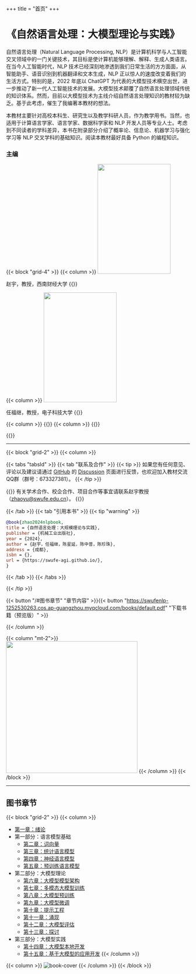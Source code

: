+++
title = "首页"
+++

# 《自然语言处理：大模型理论与实践》

自然语言处理（Natural Language Processing, NLP）是计算机科学与人工智能交叉领域中的一门关键技术，其目标是使计算机能够理解、解释、生成人类语言。在当今人工智能时代，NLP 技术已经深刻地渗透到我们日常生活的方方面面，从智能助手、语音识别到机器翻译和文本生成，NLP 正以惊人的速度改变着我们的生活方式。特别的是，2022 年底以 ChatGPT 为代表的大模型技术横空出世，进一步推动了新一代人工智能技术的发展。大模型技术颠覆了自然语言处理领域传统的知识体系。然而，目前以大模型技术为主线介绍自然语言处理知识的教材较为缺乏。基于此考虑，催生了我编著本教材的想法。

本教材主要针对高校本科生、研究生以及教学科研人员，作为教学用书。当然，也适用于计算语言学家、语言学家、数据科学家和 NLP 开发人员等专业人士。考虑到不同读者的学科差异，本书在附录部分介绍了概率论、信息论、机器学习与强化学习等 NLP 交叉学科的基础知识。阅读本教材最好具备 Python 的编程知识。

### 主编

{{< block "grid-4" >}}
{{< column >}}
<img src="images/zhao.jpg" width="200" height="300"/>

赵宇，教授，西南财经大学
{{</column>}}

{{< column >}}
<img src="images/ren.png" width="200" height="300" />

任福继，教授，电子科技大学
{{</column>}}

{{< column >}}
{{</column>}}
{{< column >}}
{{</column>}}

{{</block>}}

---

{{< block "grid-2" >}}
{{< column >}}

{{< tabs "tabsId" >}}
{{< tab "联系及合作" >}}
{{< tip >}}
如果您有任何意见、评论以及建议请通过 [GitHub](https://github.com/swufe-agi/NLP-book) 的 [Discussion](https://github.com/swufe-agi/NLP-book/discussions) 页面进行反馈，也欢迎加入教材交流QQ群（群号：673327381）。
{{< /tip >}}

{{<tip>}}
有关学术合作、校企合作、项目合作等事宜请联系赵宇教授（zhaoyu@swufe.edu.cn）。
{{</tip>}}

{{< /tab >}}
{{< tab "引用本书" >}}
{{< tip "warning" >}}

```bibtex
@book{zhao2024nlpbook,
title = {自然语言处理：大规模理论与实践},
publisher = {机械工业出版社},
year = {2024},
author = {赵宇，任福继，陈星延，陈中普，陈珍珠},
address = {成都},
isbn = {},
url = {https://swufe-agi.github.io/},
}
```

{{< /tab >}}
{{< /tabs >}}

{{< /tip >}}


{{< button "/#图书章节" "章节内容" >}}{{< button "https://swufenlp-1252530263.cos.ap-guangzhou.myqcloud.com/books/default.pdf" "下载书籍（预览版）" >}}

{{< /column >}}

{{< column "mt-2">}}
<img src="images/qq-group-v2.jpg" width="360" />
{{< /column >}}
{{< /block >}}

---

## 图书章节

{{< block "grid-2" >}}
{{< column >}}

- [第一章：绪论](https://swufenlp-1252530263.cos.ap-guangzhou.myqcloud.com/books/chapter-01.pdf) <a href="https://swufenlp-1252530263.cos.ap-guangzhou.myqcloud.com/books/chapter-01.pdf"><span style="color: Tomato"><i class="fa-solid fa-file-pdf"></i></span></a> <a href="https://swufenlp-1253696447.cos.ap-chengdu.myqcloud.com/book/chapter-01.pptx"><span style="color: Tomato"><i class="fa-solid fa-file-powerpoint"></i></span></a>
- 第一部分：语言模型基础
  - [第二章：词向量](https://swufenlp-1252530263.cos.ap-guangzhou.myqcloud.com/books/chapter-02.pdf) <a href="https://swufenlp-1252530263.cos.ap-guangzhou.myqcloud.com/books/chapter-02.pdf"><span style="color: Tomato"><i class="fa-solid fa-file-pdf"></i></span></a> <a href="https://swufenlp-1253696447.cos.ap-chengdu.myqcloud.com/book/chapter-02.pptx"><span style="color: Tomato"><i class="fa-solid fa-file-powerpoint"></i></span></a>
  - [第三章：统计语言模型](https://swufenlp-1252530263.cos.ap-guangzhou.myqcloud.com/books/chapter-03.pdf) <a href="https://swufenlp-1252530263.cos.ap-guangzhou.myqcloud.com/books/chapter-03.pdf"><span style="color: Tomato"><i class="fa-solid fa-file-pdf"></i></span></a> <a href="https://swufenlp-1253696447.cos.ap-chengdu.myqcloud.com/book/chapter-03.pptx"><span style="color: Tomato"><i class="fa-solid fa-file-powerpoint"></i></span></a>
  - [第四章：神经语言模型](https://swufenlp-1252530263.cos.ap-guangzhou.myqcloud.com/books/chapter-04.pdf) <a href="https://swufenlp-1252530263.cos.ap-guangzhou.myqcloud.com/books/chapter-04.pdf"><span style="color: Tomato"><i class="fa-solid fa-file-pdf"></i></span></a> <a href="https://swufenlp-1253696447.cos.ap-chengdu.myqcloud.com/book/chapter-04.pptx"><span style="color: Tomato"><i class="fa-solid fa-file-powerpoint"></i></span></a>
  - [第五章：预训练语言模型](https://swufenlp-1252530263.cos.ap-guangzhou.myqcloud.com/books/chapter-05.pdf) <a href="https://swufenlp-1252530263.cos.ap-guangzhou.myqcloud.com/books/chapter-05.pdf"><span style="color: Tomato"><i class="fa-solid fa-file-pdf"></i></span></a> <a href="https://swufenlp-1253696447.cos.ap-chengdu.myqcloud.com/book/chapter-05.pptx"><span style="color: Tomato"><i class="fa-solid fa-file-powerpoint"></i></span></a>
- 第二部分：大模型理论
  - [第六章：大模型模型架构](https://swufenlp-1252530263.cos.ap-guangzhou.myqcloud.com/books/chapter-06.pdf) <a href="https://swufenlp-1252530263.cos.ap-guangzhou.myqcloud.com/books/chapter-06.pdf"><span style="color: Tomato"><i class="fa-solid fa-file-pdf"></i></span></a> <a href="https://swufenlp-1253696447.cos.ap-chengdu.myqcloud.com/book/chapter-06.pptx"><span style="color: Tomato"><i class="fa-solid fa-file-powerpoint"></i></span></a>
  - [第七章：多模态大模型训练](https://swufenlp-1252530263.cos.ap-guangzhou.myqcloud.com/books/chapter-07.pdf) <a href="https://swufenlp-1252530263.cos.ap-guangzhou.myqcloud.com/books/chapter-07.pdf"><span style="color: Tomato"><i class="fa-solid fa-file-pdf"></i></span></a> <a href="https://swufenlp-1253696447.cos.ap-chengdu.myqcloud.com/book/chapter-07.pptx"><span style="color: Tomato"><i class="fa-solid fa-file-powerpoint"></i></span></a>
  - [第八章：大模型预训练](https://swufenlp-1252530263.cos.ap-guangzhou.myqcloud.com/books/chapter-08.pdf) <a href="https://swufenlp-1252530263.cos.ap-guangzhou.myqcloud.com/books/chapter-08.pdf"><span style="color: Tomato"><i class="fa-solid fa-file-pdf"></i></span></a> <a href="https://swufenlp-1253696447.cos.ap-chengdu.myqcloud.com/book/chapter-08.pptx"><span style="color: Tomato"><i class="fa-solid fa-file-powerpoint"></i></span></a>
  - [第九章：大模型微调](https://swufenlp-1253696447.cos.ap-chengdu.myqcloud.com/book/chapter-09.pdf) <a href="https://swufenlp-1253696447.cos.ap-chengdu.myqcloud.com/book/chapter-09.pdf"><span style="color: Tomato"><i class="fa-solid fa-file-pdf"></i></span></span> <a href="https://swufenlp-1253696447.cos.ap-chengdu.myqcloud.com/book/chapter-09.pptx"><span style="color: Tomato"><i class="fa-solid fa-file-powerpoint"></i></span></a>
  - [第十章：提示工程](https://swufenlp-1253696447.cos.ap-chengdu.myqcloud.com/book/chapter-10.pdf) <a href="https://swufenlp-1253696447.cos.ap-chengdu.myqcloud.com/book/chapter-10.pdf"><span style="color: Tomato"><i class="fa-solid fa-file-pdf"></i></span></span> <a href="https://swufenlp-1253696447.cos.ap-chengdu.myqcloud.com/book/chapter-10.pptx"><span style="color: Tomato"><i class="fa-solid fa-file-powerpoint"></i></span></a>
  - [第十一章：涌现](https://swufenlp-1253696447.cos.ap-chengdu.myqcloud.com/book/chapter-11.pdf) <a href="https://swufenlp-1253696447.cos.ap-chengdu.myqcloud.com/book/chapter-11.pdf"><span style="color: Tomato"><i class="fa-solid fa-file-pdf"></i></span></a> <a href="https://swufenlp-1253696447.cos.ap-chengdu.myqcloud.com/book/chapter-11.pptx"><span style="color: Tomato"><i class="fa-solid fa-file-powerpoint"></i></span></a>
  - [第十二章：大模型评估](https://swufenlp-1253696447.cos.ap-chengdu.myqcloud.com/book/chapter-12.pdf) <a href="https://swufenlp-1253696447.cos.ap-chengdu.myqcloud.com/book/chapter-12.pdf"><span style="color: Tomato"><i class="fa-solid fa-file-pdf"></i></span></a> <a href="https://swufenlp-1253696447.cos.ap-chengdu.myqcloud.com/book/chapter-12.pptx"><span style="color: Tomato"><i class="fa-solid fa-file-powerpoint"></i></span></a>
  - [第十三章：探讨](/)
- 第三部分：大模型实践
  - [第十四章：大模型本地开发](/)
  - [第十五章：基于大模型的应用开发](/)
    {{< /column >}}

{{< column >}}
![book-cover](images/3D-book-cover.png)
{{< /column >}}
{{< /block >}}
